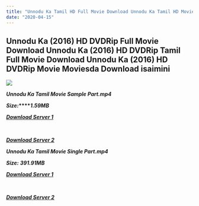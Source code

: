 ```yaml
---
title: "Unnodu Ka Tamil HD Full Movie Download Unnodu Ka Tamil HD Movie Download"
date: "2020-04-15"
---
```


## Unnodu Ka (2016) HD DVDRip Full Movie Download Unnodu Ka (2016) HD DVDRip Tamil Full Movie Download Unnodu Ka (2016) HD DVDRip Movie Moviesda Download isaimini

![](https://images.moviebuff.com/4daa9eb3-812f-4d44-8fa5-bc3c3599cbb1?w=1000)

**_Unnodu Ka Tamil Movie Sample Part.mp4_**

**_Size:_****_1.59MB_**

**_[Download Server 1](http://s2.uptofiles.net//files/Tamil{2fcca7f3eb37873f37db349ec051a8a2ca8665ef95d92bbb099fe2eda7827782}202016{2fcca7f3eb37873f37db349ec051a8a2ca8665ef95d92bbb099fe2eda7827782}20Movies/Unnodu{2fcca7f3eb37873f37db349ec051a8a2ca8665ef95d92bbb099fe2eda7827782}20Ka{2fcca7f3eb37873f37db349ec051a8a2ca8665ef95d92bbb099fe2eda7827782}20(2016){2fcca7f3eb37873f37db349ec051a8a2ca8665ef95d92bbb099fe2eda7827782}20HD{2fcca7f3eb37873f37db349ec051a8a2ca8665ef95d92bbb099fe2eda7827782}20DVDRip/Mp4{2fcca7f3eb37873f37db349ec051a8a2ca8665ef95d92bbb099fe2eda7827782}20HD{2fcca7f3eb37873f37db349ec051a8a2ca8665ef95d92bbb099fe2eda7827782}20(Single{2fcca7f3eb37873f37db349ec051a8a2ca8665ef95d92bbb099fe2eda7827782}20Part)/Unnodu{2fcca7f3eb37873f37db349ec051a8a2ca8665ef95d92bbb099fe2eda7827782}20Ka{2fcca7f3eb37873f37db349ec051a8a2ca8665ef95d92bbb099fe2eda7827782}20DVDRip{2fcca7f3eb37873f37db349ec051a8a2ca8665ef95d92bbb099fe2eda7827782}20HD{2fcca7f3eb37873f37db349ec051a8a2ca8665ef95d92bbb099fe2eda7827782}20Sample.mp4)_**

**_[  
](http://s2.uptofiles.net//files/Tamil{2fcca7f3eb37873f37db349ec051a8a2ca8665ef95d92bbb099fe2eda7827782}202016{2fcca7f3eb37873f37db349ec051a8a2ca8665ef95d92bbb099fe2eda7827782}20Movies/Unnodu{2fcca7f3eb37873f37db349ec051a8a2ca8665ef95d92bbb099fe2eda7827782}20Ka{2fcca7f3eb37873f37db349ec051a8a2ca8665ef95d92bbb099fe2eda7827782}20(2016){2fcca7f3eb37873f37db349ec051a8a2ca8665ef95d92bbb099fe2eda7827782}20HD{2fcca7f3eb37873f37db349ec051a8a2ca8665ef95d92bbb099fe2eda7827782}20DVDRip/Mp4{2fcca7f3eb37873f37db349ec051a8a2ca8665ef95d92bbb099fe2eda7827782}20HD{2fcca7f3eb37873f37db349ec051a8a2ca8665ef95d92bbb099fe2eda7827782}20(Single{2fcca7f3eb37873f37db349ec051a8a2ca8665ef95d92bbb099fe2eda7827782}20Part)/Unnodu{2fcca7f3eb37873f37db349ec051a8a2ca8665ef95d92bbb099fe2eda7827782}20Ka{2fcca7f3eb37873f37db349ec051a8a2ca8665ef95d92bbb099fe2eda7827782}20DVDRip{2fcca7f3eb37873f37db349ec051a8a2ca8665ef95d92bbb099fe2eda7827782}20HD{2fcca7f3eb37873f37db349ec051a8a2ca8665ef95d92bbb099fe2eda7827782}20Sample.mp4)_**

**_[Download Server 2](http://s2.uptofiles.net//files/Tamil{2fcca7f3eb37873f37db349ec051a8a2ca8665ef95d92bbb099fe2eda7827782}202016{2fcca7f3eb37873f37db349ec051a8a2ca8665ef95d92bbb099fe2eda7827782}20Movies/Unnodu{2fcca7f3eb37873f37db349ec051a8a2ca8665ef95d92bbb099fe2eda7827782}20Ka{2fcca7f3eb37873f37db349ec051a8a2ca8665ef95d92bbb099fe2eda7827782}20(2016){2fcca7f3eb37873f37db349ec051a8a2ca8665ef95d92bbb099fe2eda7827782}20HD{2fcca7f3eb37873f37db349ec051a8a2ca8665ef95d92bbb099fe2eda7827782}20DVDRip/Mp4{2fcca7f3eb37873f37db349ec051a8a2ca8665ef95d92bbb099fe2eda7827782}20HD{2fcca7f3eb37873f37db349ec051a8a2ca8665ef95d92bbb099fe2eda7827782}20(Single{2fcca7f3eb37873f37db349ec051a8a2ca8665ef95d92bbb099fe2eda7827782}20Part)/Unnodu{2fcca7f3eb37873f37db349ec051a8a2ca8665ef95d92bbb099fe2eda7827782}20Ka{2fcca7f3eb37873f37db349ec051a8a2ca8665ef95d92bbb099fe2eda7827782}20DVDRip{2fcca7f3eb37873f37db349ec051a8a2ca8665ef95d92bbb099fe2eda7827782}20HD{2fcca7f3eb37873f37db349ec051a8a2ca8665ef95d92bbb099fe2eda7827782}20Sample.mp4)_**

**_Unnodu Ka Tamil Movie Single Part.mp4_**

**_Size:_** **_391.91MB_**

**_[Download Server 1](http://s2.uptofiles.net//files/Tamil{2fcca7f3eb37873f37db349ec051a8a2ca8665ef95d92bbb099fe2eda7827782}202016{2fcca7f3eb37873f37db349ec051a8a2ca8665ef95d92bbb099fe2eda7827782}20Movies/Unnodu{2fcca7f3eb37873f37db349ec051a8a2ca8665ef95d92bbb099fe2eda7827782}20Ka{2fcca7f3eb37873f37db349ec051a8a2ca8665ef95d92bbb099fe2eda7827782}20(2016){2fcca7f3eb37873f37db349ec051a8a2ca8665ef95d92bbb099fe2eda7827782}20HD{2fcca7f3eb37873f37db349ec051a8a2ca8665ef95d92bbb099fe2eda7827782}20DVDRip/Mp4{2fcca7f3eb37873f37db349ec051a8a2ca8665ef95d92bbb099fe2eda7827782}20HD{2fcca7f3eb37873f37db349ec051a8a2ca8665ef95d92bbb099fe2eda7827782}20(Single{2fcca7f3eb37873f37db349ec051a8a2ca8665ef95d92bbb099fe2eda7827782}20Part)/Unnodu{2fcca7f3eb37873f37db349ec051a8a2ca8665ef95d92bbb099fe2eda7827782}20Ka{2fcca7f3eb37873f37db349ec051a8a2ca8665ef95d92bbb099fe2eda7827782}20DVDRip{2fcca7f3eb37873f37db349ec051a8a2ca8665ef95d92bbb099fe2eda7827782}20Single{2fcca7f3eb37873f37db349ec051a8a2ca8665ef95d92bbb099fe2eda7827782}20Part.mp4)_**

**_[  
](http://s2.uptofiles.net//files/Tamil{2fcca7f3eb37873f37db349ec051a8a2ca8665ef95d92bbb099fe2eda7827782}202016{2fcca7f3eb37873f37db349ec051a8a2ca8665ef95d92bbb099fe2eda7827782}20Movies/Unnodu{2fcca7f3eb37873f37db349ec051a8a2ca8665ef95d92bbb099fe2eda7827782}20Ka{2fcca7f3eb37873f37db349ec051a8a2ca8665ef95d92bbb099fe2eda7827782}20(2016){2fcca7f3eb37873f37db349ec051a8a2ca8665ef95d92bbb099fe2eda7827782}20HD{2fcca7f3eb37873f37db349ec051a8a2ca8665ef95d92bbb099fe2eda7827782}20DVDRip/Mp4{2fcca7f3eb37873f37db349ec051a8a2ca8665ef95d92bbb099fe2eda7827782}20HD{2fcca7f3eb37873f37db349ec051a8a2ca8665ef95d92bbb099fe2eda7827782}20(Single{2fcca7f3eb37873f37db349ec051a8a2ca8665ef95d92bbb099fe2eda7827782}20Part)/Unnodu{2fcca7f3eb37873f37db349ec051a8a2ca8665ef95d92bbb099fe2eda7827782}20Ka{2fcca7f3eb37873f37db349ec051a8a2ca8665ef95d92bbb099fe2eda7827782}20DVDRip{2fcca7f3eb37873f37db349ec051a8a2ca8665ef95d92bbb099fe2eda7827782}20Single{2fcca7f3eb37873f37db349ec051a8a2ca8665ef95d92bbb099fe2eda7827782}20Part.mp4)_**

**_[Download Server 2](http://s2.uptofiles.net//files/Tamil{2fcca7f3eb37873f37db349ec051a8a2ca8665ef95d92bbb099fe2eda7827782}202016{2fcca7f3eb37873f37db349ec051a8a2ca8665ef95d92bbb099fe2eda7827782}20Movies/Unnodu{2fcca7f3eb37873f37db349ec051a8a2ca8665ef95d92bbb099fe2eda7827782}20Ka{2fcca7f3eb37873f37db349ec051a8a2ca8665ef95d92bbb099fe2eda7827782}20(2016){2fcca7f3eb37873f37db349ec051a8a2ca8665ef95d92bbb099fe2eda7827782}20HD{2fcca7f3eb37873f37db349ec051a8a2ca8665ef95d92bbb099fe2eda7827782}20DVDRip/Mp4{2fcca7f3eb37873f37db349ec051a8a2ca8665ef95d92bbb099fe2eda7827782}20HD{2fcca7f3eb37873f37db349ec051a8a2ca8665ef95d92bbb099fe2eda7827782}20(Single{2fcca7f3eb37873f37db349ec051a8a2ca8665ef95d92bbb099fe2eda7827782}20Part)/Unnodu{2fcca7f3eb37873f37db349ec051a8a2ca8665ef95d92bbb099fe2eda7827782}20Ka{2fcca7f3eb37873f37db349ec051a8a2ca8665ef95d92bbb099fe2eda7827782}20DVDRip{2fcca7f3eb37873f37db349ec051a8a2ca8665ef95d92bbb099fe2eda7827782}20Single{2fcca7f3eb37873f37db349ec051a8a2ca8665ef95d92bbb099fe2eda7827782}20Part.mp4)_**

